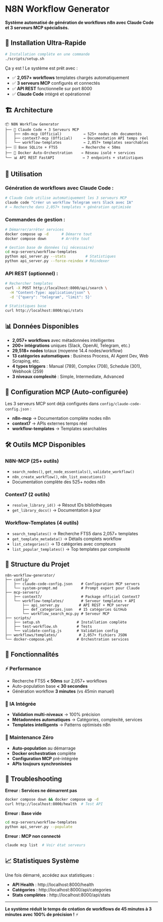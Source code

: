 # N8N Workflow Generator 

**Système automatisé de génération de workflows n8n avec Claude Code et 3 serveurs MCP spécialisés.**

## 🚀 Installation Ultra-Rapide

```bash
# Installation complète en une commande
./scripts/setup.sh
```

Ça y est ! Le système est prêt avec :
- ✅ **2,057+ workflows** templates chargés automatiquement
- ✅ **3 serveurs MCP** configurés et connectés  
- ✅ **API REST** fonctionnelle sur port 8000
- ✅ **Claude Code** intégré et opérationnel

## 🏗️ Architecture

```
📦 N8N Workflow Generator
├── 🤖 Claude Code + 3 Serveurs MCP
│   ├── n8n-mcp (Official)          → 525+ nodes n8n documentés
│   ├── context7-mcp (Official)     → Documentation API temps réel
│   └── workflow-templates          → 2,057+ templates searchables
├── 🗄️ Base SQLite + FTS5           → Recherche < 50ms
├── 🐳 Docker Auto-Orchestration    → Réseau isolé + services
└── 📊 API REST FastAPI             → 7 endpoints + statistiques
```

## 🎯 Utilisation

### **Génération de workflows avec Claude Code :**
```bash
# Claude Code utilise automatiquement les 3 serveurs MCP
claude code "Créer un workflow Telegram vers Slack avec IA"
# → Recherche dans 2,057+ templates + génération optimisée
```

### **Commandes de gestion :**
```bash
# Démarrer/arrêter services
docker compose up -d      # Démarre tout
docker compose down       # Arrête tout

# Gestion base de données (si nécessaire)
cd mcp-servers/workflow-templates  
python api_server.py --stats         # Statistiques
python api_server.py --force-reindex # Réindexer
```

### **API REST (optionnel) :**
```bash
# Rechercher templates
curl -X POST http://localhost:8000/api/search \
  -H "Content-Type: application/json" \
  -d '{"query": "telegram", "limit": 5}'

# Statistiques base
curl http://localhost:8000/api/stats
```

## 📊 Données Disponibles

- **2,057+ workflows** avec métadonnées intelligentes
- **200+ intégrations** uniques (Slack, OpenAI, Telegram, etc.)
- **29,518+ nodes** totaux (moyenne 14.4 nodes/workflow)
- **13 catégories automatiques** : Business Process, AI Agent Dev, Web Scraping, etc.
- **4 types triggers** : Manual (789), Complex (708), Schedule (301), Webhook (259)
- **3 niveaux complexité** : Simple, Intermediate, Advanced

## 🔧 Configuration MCP (Auto-configurée)

Les 3 serveurs MCP sont déjà configurés dans `config/claude-code-config.json` :

- **n8n-mcp** → Documentation complète nodes n8n
- **context7** → APIs externes temps réel  
- **workflow-templates** → Templates searchables

## 🛠️ Outils MCP Disponibles

### **N8N-MCP (25+ outils)**
- `search_nodes()`, `get_node_essentials()`, `validate_workflow()`
- `n8n_create_workflow()`, `n8n_list_executions()`
- Documentation complète des 525+ nodes n8n

### **Context7 (2 outils)**  
- `resolve_library_id()` → Résout IDs bibliothèques
- `get_library_docs()` → Documentation à jour

### **Workflow-Templates (4 outils)**
- `search_templates()` → Recherche FTS5 dans 2,057+ templates
- `get_template_metadata()` → Détails complets workflow
- `list_categories()` → 13 catégories avec compteurs
- `list_popular_templates()` → Top templates par complexité

## 📁 Structure du Projet

```
n8n-workflow-generator/
├── config/
│   ├── claude-code-config.json    # Configuration MCP servers
│   └── system-prompt.md           # Prompt expert pour Claude
├── mcp-servers/
│   ├── context7/                  # Package officiel Context7
│   └── workflow-templates/        # Serveur templates + API
│       ├── api_server.py         # API REST + MCP server
│       ├── def_categories.json   # 15 catégories GitHub
│       └── workflow_search_mcp.py # Serveur MCP
├── scripts/
│   ├── setup.sh                 # Installation complète
│   ├── test-workflow.sh         # Tests
│   └── validate-config.js       # Validation config
├── workflows/templates/          # 2,057+ fichiers JSON
└── docker-compose.yml           # Orchestration services
```

## 🎉 Fonctionnalités

### **⚡ Performance**
- Recherche FTS5 **< 50ms** sur 2,057+ workflows  
- Auto-population base **< 30 secondes**
- Génération workflow **3 minutes** (vs 45min manuel)

### **🤖 IA Intégrée**
- **Validation multi-niveaux** → 100% précision
- **Métadonnées automatiques** → Catégories, complexité, services
- **Templates intelligents** → Patterns optimisés n8n

### **🔄 Maintenance Zéro**
- **Auto-population** au démarrage  
- **Docker orchestration** complète
- **Configuration MCP** pré-intégrée
- **APIs toujours synchronisées**

## 🚨 Troubleshooting

**Erreur : Services ne démarrent pas**
```bash
docker compose down && docker compose up -d
curl http://localhost:8000/health  # Test API
```

**Erreur : Base vide**  
```bash
cd mcp-servers/workflow-templates
python api_server.py --populate
```

**Erreur : MCP non connecté**
```bash
claude mcp list  # Voir état serveurs
```

## 📈 Statistiques Système

Une fois démarré, accédez aux statistiques :
- **API Health** : http://localhost:8000/health
- **Catégories** : http://localhost:8000/api/categories  
- **Stats complètes** : http://localhost:8000/api/stats

---

**Le système réduit le temps de création de workflows de 45 minutes à 3 minutes avec 100% de précision !** ⚡
